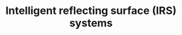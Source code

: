 ---
title: Intelligent reflecting surface (IRS) systems
description: 2022-01-12 00:01:00 +0800
image:
---